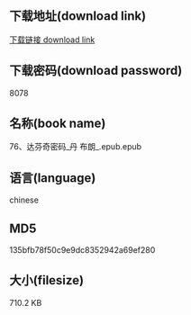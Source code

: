 ## 下载地址(download link)
[下载链接 download link](https://voluble-croquembouche-d321dc.netlify.app/?s=76%E3%80%81%E8%BE%BE%E8%8A%AC%E5%A5%87%E5%AF%86%E7%A0%81_%E4%B8%B9+%E5%B8%83%E6%9C%97_.epub)

## 下载密码(download password)
8078

## 名称(book name)
76、达芬奇密码_丹 布朗_.epub.epub

## 语言(language)
chinese

## MD5
135bfb78f50c9e9dc8352942a69ef280

## 大小(filesize)
710.2 KB
